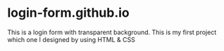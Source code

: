 # login-form.github.io
This is a login form with transparent background. This is my first project which one I designed by using HTML &amp; CSS
